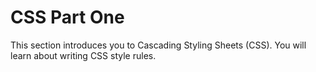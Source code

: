 # CSS Part One
This section introduces you to Cascading Styling Sheets (CSS). You will learn about writing CSS style rules.